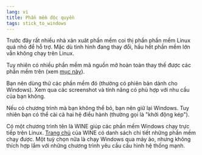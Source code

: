 ```yaml
---
lang: vi
title: Phần mềm độc quyền
tags: stick_to_windows
---
```


Trước đây rất nhiều nhà xản xuât phần mềm coi thị phần phần mềm Linux quá nhỏ 
để hỗ trợ. Mặc dù tình hình đang thay đổi, hầu hết phần mềm lớn vẫn không chạy trên Linux.

Tuy nhiên có nhiều phần mềm mã nguồn mở hoàn toàn thay thế được các phần mềm trên (xem <a href="/items/warez">mục này</a>).

Bạn nên dùng thử các phần mềm đó (thường có phiên bản dành cho Windows). Xem qua 
các screenshot và tính năng có phù hợp với nhu cầu của bạn không.

Nếu có chương trình mà bạn không thể bỏ, bạn nên giữ lại Windows. Tuy nhiên bạn 
có thể cài cả hai hệ điều hành (thường gọi là "khởi động kép").

Có một chương trình tên là WINE giúp các phần mềm Windows chạy trực tiếp trên Linux. 
<a href="http://www.winehq.org">Trang chủ</a> của WINE có danh sách chi tiết những phần mềm chạy được. 
Một tuỳ chọn nữa là chạy Windows qua máy ảo, nhưng không thích hợp lắm với những chương 
trình yêu cầu cấu hình hệ thống mạnh.

